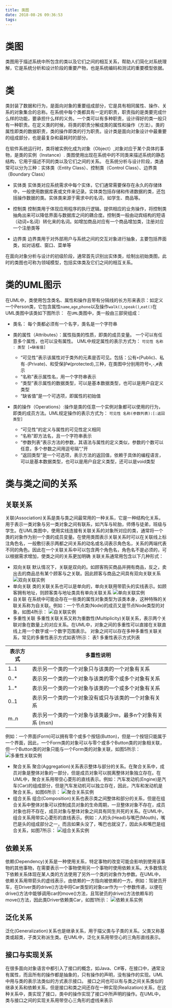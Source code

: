```yaml
---
title: 类图
date: 2018-08-26 09:36:53
tags:
---
```

# 类图
类图用于描述系统中所包含的类以及它们之间的相互关系，帮助人们简化对系统理解，它是系统分析和设计阶段的重要产物，也是系统编码和测试的重要模型依据。
# 类
类封装了数据和行为，是面向对象的重要组成部分，它是具有相同属性、操作、关系的对象集合的总称。在系统中每个类都具有一定的职责，职责指的是类要完成什么样的功能，要承担什么样的义务。一个类可以有多种职责，设计得好的类一般只有一种职责。在定义类的时候，将类的职责分解成类的属性和操作（方法）。类的属性即类的数据职责，类的操作即类的行为职责。设计类是面向对象设计中最重要的组成部分，也是最复杂和最耗时的部分。

在软件系统运行时，类将被实例化成为对象（Object）,对象对应于某个具体的事物，是类的实例（Instance）.
类图使用出现在系统中的不同类来描述系统的静态结构，它用于描述不同的类以及它们之间的关系。
在系统分析与设计阶段，类通常可以分为三种：实体类（Entity Class）、控制类（Control Class）、边界类（Boundary Class）
* 实体类
  实体类对应系统需求中每个实体，它们通常需要保存在永久的存储体中，一般使用数据库表或文件来记录。实体类包括存储和传递数据的类，还包括操作数据的类。实体类来源于需求中的名词，如学生、商品等。

* 控制类
  控制类用于体现应用程序的执行逻辑。提供相应的业务操作，将控制类抽角出来可以降低界面与数据库之间的耦合度。控制类一般由动宾结构的短语（动词+名词）转化来的名词。如增加商品对应有一个商品增加类，注册对应一个注册类等

* 边界类
  边界类用于对外部用户与系统之间的交互对象进行抽象，主要包括界面类，如对话框、窗口、菜单等

在面向对象分析与设计的初级阶段，通常首先识别出实体类，绘制出初始类图，此时的类图也可称为领域模型，包括实体类及它们之间的相互关系。

# 类的UML图示
在UML中，类使用包含类名、属性和操作且带有分隔线的长方形来表示：如定义一个Person类，它包含属性`name`,`age`,`phone`以及操作`walk()`,`speak()`,`eat()`在UML类图中该类如下图所示：
![]()
在`UML`类图中，类一般由三部臾组成：
* 类名： 每个类都必须有一个名字，类名是一个字符串
* 类的属性（Attributes）：属性指类的性质，即类的成员变量。 一个可以有任意多个属性，也可以没有属性。
  UML中规定属性的表示方式为：
  `可见性 名称 : 类型 [=缺省值]`
  * “可见性”表示该属性对于类外的元素是否可见。包括：公有`+`(Public)、私有`-`(Private)、和受保护`#`(protected),三种，在类图中分别用符号`+`,`-`,`#`表示
  * “名称”表示属性名，用一个字符串表示
  * “类型”表示属性的数据类型，可以是基本数据类型，也可以是用户自定义类型
  * “缺省值”是一个可选项，即属性的初始值

* 类的操作（Operations）:操作是类的任意一个实例对象都可以使用的行为，即类的成员方法。UML规定操作的表示方式为：
  `可见性 名称(参数列表):[:返回类型]`
  * “可见性”的定义与属性的可见性定义相同
  * “名称”即方法名，且一个字符串表示
  * “参数列表”表示方法的参数，其语法与属性的定义类似，参数的个数可以任意，多个参数之间用逗号隔“,”开
  * “返回类型”是一个可选项，表示方法的返回值，依赖于具体的编程语言，可以是基本数据类型，也可以是用户自定义类型，还可以是void类型


# 类与类之间的关系
## 关联关系
关联(Association)关系是类与类之间最常用的一种关系，它是一种结构化关系，用于表示一类对象与另一类对象之间有联系，如汽车与轮胎，师傅与徒弟，班级与学生。在UML类图中，使用实线连接有关联关系的对象所对应的类，通常将一个类的对象作为别一个类的成员变量。在使用类图表示关联关系时可以在关联线上标注角色名，一般敷衍表示两都之间关系的动名或名词表示角色名，关系的两端代表不同的角色。因此在一个关联关系中可以包含两个角色名，角色名不是必须的，可以根据需求增加，使类之间的关系更加明确
关联关系通常用包含以下几种形式：
* 双向关联
  默认情况下，关联是双向的。如顾客购买商品并拥有商品，反之，卖出去的商品总有某个顾客与之关联。因此顾客与商品之间具有双向关联关系
  ![双向关联实例](http://www.uml.org.cn/oobject/images/2012112315.jpg)
* 单向关联
  类的关联关系也可以是单向的，单向关联用带箭头的实线表示。如顾客拥有地址，则顾客类与地址类具有单向关联关系
  ![单向关联实例](http://www.uml.org.cn/oobject/images/2012112316.jpg)
* 自关联
  在系统中可能会存在一些类的属性对象类型为该类本身，这种特殊的关联关系称为自关联。例如：一个节点类(Node)的成员又是节点Node类型的对象，如图4所示：
  ![自关联实例](http://www.uml.org.cn/oobject/images/2012112317.jpg)
* 多重性关联
  多重性关联关系又称为重数性(Multiplicity)关联关系，表示两个关联对象在数量上的对应关系。在UML中，对象之间的多重性可以直接在关联直线上用一个数字或一个数字范围表示。
  对象之间可以存在多种多重性关联关系，常见的多重性表示方式如表1所示：
  表1 多重性表示方式列表

|表示方式|多重性说明|
|-------|--------|
|1..1|表示另一个类的一个对象只与该类的一个对象有关系|
|0..*|表示另一个类的一个对象与该类的零个或多个对象有关系|
|1..*|表示另一个类的一个对象与该类的一个或多个对象有关系|
|0..1|表示另一个类的一个对象没有或只与该类的一个对象有关系|
|m..n|表示另一个类的一个对象与该类最少m，最多n个对象有关系 (m≤n)|
例如：一个界面(Form)可以拥有零个或多个按钮(Button)，但是一个按钮只能属于一个界面，因此，一个Form类的对象可以与零个或多个Button类的对象相关联，但一个Button类的对象只能与一个Form类的对象关联，如图5所示：
![多重性关联实例]()

* 聚合关系
  聚合(Aggregation)关系表示整体与部分的关系。在聚合关系中，成员对象是整体对象的一部分，但是成员对象可以脱离整体对象独立存在。在UML中，聚合关系用带空心菱形的直线表示。例如：汽车发动机(Engine)是汽车(Car)的组成部分，但是汽车发动机可以独立存在，因此，汽车和发动机是聚合关系，如图6所示：
  ![聚合关系实例](http://www.uml.org.cn/oobject/images/2012112319.jpg)
* 组合关系
  组合(Composition)关系也表示类之间整体和部分的关系，但是在组合关系中整体对象可以控制成员对象的生命周期，一旦整体对象不存在，成员对象也将不存在，成员对象与整体对象之间具有同生共死的关系。在UML中，组合关系用带实心菱形的直线表示。例如：人的头(Head)与嘴巴(Mouth)，嘴巴是头的组成部分之一，而且如果头没了，嘴巴也就没了，因此头和嘴巴是组合关系，如图7所示：
  ![组合关系实例](http://www.uml.org.cn/oobject/images/20121123110.jpg)

## 依赖关系
依赖(Dependency)关系是一种使用关系，特定事物的改变可能会影响到使用该事物的其他事物，在需要表示一个事物使用另一个事物时使用依赖关系。大多数情况下依赖关系体现在某人类的方法使用了另外一个类的对象作为参数。在UML中，依赖关系用带箭头的虚线表示，由依赖的一方指向被依赖的一方。例如：驾驶员开车，在Driver类的drive()方法中将Car类型的对象car作为一个参数传递，以便在drive()方法中能够调用car的move()方法，且驾驶员的drive()方法依赖车的move()方法，因此类Driver依赖类Car，如图1所示：
![依赖关系实例](http://www.uml.org.cn/oobject/images/20121123111.jpg)

## 泛化关系
泛化(Generalization)关系也是继承关系，用于描父类与子类的关系。父类又称基类或超类，子类又称派生类。在UML中，泛化关系用带空心的三角形直线表示。
## 接口与实现关系
在很多面向对象语言中都引入了接口的概念，如Java、C#等，在接口中，通常没有属性，而且所有的操作都是抽象的，只有操作的声明，没有操作的实现。UML中用与类的表示法类似的方式表示接口。
接口之间也可以有与类之间关系类似的继承关系和依赖关系，但是接口和类之间还存在一种实现(Realization)关系，在这种关系中，类实现了接口，类中的操作实现了接口中所声明的操作。在UML中，类与接口之间的实现关系用带空心三角形的虚线来表示